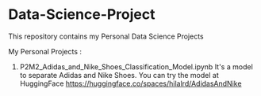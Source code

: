 # Data-Science-Project

This repository contains my Personal Data Science Projects

My Personal Projects :
1.  P2M2_Adidas_and_Nike_Shoes_Classification_Model.ipynb
    It's a model to separate Adidas and Nike Shoes. You can try the model at HuggingFace https://huggingface.co/spaces/hilalrd/AdidasAndNike
